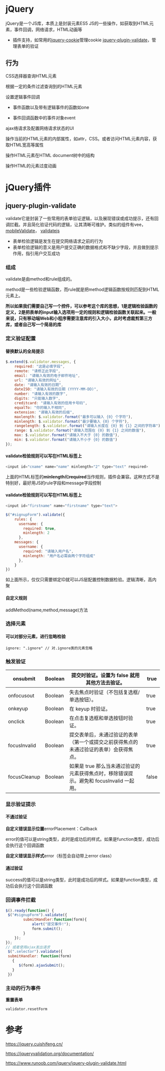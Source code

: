 # jQuery

jQuery是一个JS库，本质上是封装元素ES5 JS的一些操作，如获取到HTML元素，事件回调，网络请求，HTML动画等

- 插件支持，如常用的[jquery-cookie](https://github.com/carhartl/jquery-cookie)管理cookie
  [jquery-plugin-validate](https://www.runoob.com/jquery/jquery-plugin-validate.html)，管理表单的验证

## 行为

CSS选择器查询HTML元素

根据一定的条件过滤查询到的HTML元素

设置逻辑事件回调

- 事件函数以及带有逻辑事件的函数如one

- 事件回调函数中的事件对象event

ajax络请求及配置网络请求状态的UI

操作当前的HTML元素的内部属性，如attr，CSS。或者访问HTML元素内容，获取HTML宽高等属性

操作HTML元素在HTML document树中的结构

操作HTML的元素过度动画



# jQuery插件

## jquery-plugin-validate

validate它是封装了一些常用的表单验证逻辑，以及展现错误或成功提示，还有回调拦截。并且简化验证代码的逻辑，让其清晰可维护。类似的组件有vee，[mobileValidate](https://github.com/efri-yang/mobileValidate)， [validatejs](https://validatejs.org/validatejs)

- 表单检验逻辑是发生在提交网络请求之前的行为
- 表单检验逻辑的意义是用户提交正确的数据格式和不缺少字段，并且做到提示作用，指引用户交互成功

### 组成

validate是由method和rule组成的。

method是一些检验逻辑函数，而rule就是把method逻辑函数按规则匹配到HTML元素上。

**所以如果我们需要自己写一个控件，可以参考这个库的思想，1是逻辑检验函数的定义，2是把表单的input输入选项用一定的规则和逻辑检验函数关联起来。一般来说，只有移动端Web和小程序需要注意库的引入大小，此时考虑裁剪第三方库，或者自己写一个简易的库**

### 定义验证配置

#### 替换默认的全局提示

```js
$.extend($.validator.messages, {
    required: "这是必填字段",
    remote: "请修正此字段",
    email: "请输入有效的电子邮件地址",
    url: "请输入有效的网址",
    date: "请输入有效的日期",
    dateISO: "请输入有效的日期 (YYYY-MM-DD)",
    number: "请输入有效的数字",
    digits: "只能输入数字",
    creditcard: "请输入有效的信用卡号码",
    equalTo: "你的输入不相同",
    extension: "请输入有效的后缀",
    maxlength: $.validator.format("最多可以输入 {0} 个字符"),
    minlength: $.validator.format("最少要输入 {0} 个字符"),
    rangelength: $.validator.format("请输入长度在 {0} 到 {1} 之间的字符串"),
    range: $.validator.format("请输入范围在 {0} 到 {1} 之间的数值"),
    max: $.validator.format("请输入不大于 {0} 的数值"),
    min: $.validator.format("请输入不小于 {0} 的数值")
});
```

#### validate检验规则可以写在HTML标签上

```js
<input id="cname" name="name" minlength="2" type="text" required>
```

上面的HTML标签的**minlength**和**required**当作规则，插件会兼容。这种方式不是特别好，最好用JS的rule字段和message字段控制

#### validate检验规则可以写在HTML标签上

```js
<input id="firstname" name="firstname" type="text">

$("#signupForm").validate({
    rules: {
      username: {
        required: true,
        minlength: 2
      },
    messages: {
      username: {
        required: "请输入用户名",
        minlength: "用户名必需由两个字符组成"
      },
    }
})
```

如上面所示，仅仅只需要绑定ID就可以JS层配置控制数据检验。逻辑清晰，高内聚

#### 自定义规则

addMethod(name,method,message)方法

### 选择元素

#### 可以对部分元素，进行忽略检验

```
ignore: ".ignore" // 对.ignore类的元素忽略
```

### 触发验证

| onsubmit     | Boolean | 提交时验证。设置为 false 就用其他方法去验证。                | true  |
| ------------ | ------- | ------------------------------------------------------------ | ----- |
| onfocusout   | Boolean | 失去焦点时验证（不包括复选框/单选按钮）。                    | true  |
| onkeyup      | Boolean | 在 keyup 时验证。                                            | true  |
| onclick      | Boolean | 在点击复选框和单选按钮时验证。                               | true  |
| focusInvalid | Boolean | 提交表单后，未通过验证的表单（第一个或提交之前获得焦点的未通过验证的表单）会获得焦点。 | true  |
| focusCleanup | Boolean | 如果是 true 那么当未通过验证的元素获得焦点时，移除错误提示。避免和 focusInvalid 一起用。 | false |

### 显示验证提示

#### 不通过验证

**自定义错误显示位置**errorPlacement：Callback

error的值可以是string类型，此时是成功后的样式。如果是function类型，成功后会执行这个回调函数

**自定义错误显示样式**error（标签会自动带上error class）

#### 通过验证

success的值可以是string类型，此时是成功后的样式。如果是function类型，成功后会执行这个回调函数

### 回调事件拦截

```js
$().ready(function() {
 $("#signupForm").validate({
        submitHandler:function(form){
            alert("提交事件!");   
            form.submit();
        }    
    });
});
// 或者使用ajax发出请求
 $(".selector").validate({     
 submitHandler: function(form) 
   {      
      $(form).ajaxSubmit();     
   }  
 }) 
```

### 主动的行为事件

**重置表单**

```
validator.resetForm
```

# 参考

https://jquery.cuishifeng.cn/

https://jqueryvalidation.org/documentation/

https://www.runoob.com/jquery/jquery-plugin-validate.html
